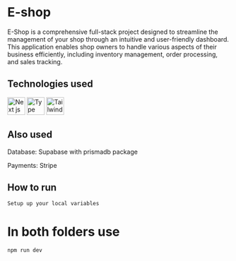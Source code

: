 # E-shop
E-Shop is a comprehensive full-stack project designed to streamline the management of your shop through an intuitive and user-friendly dashboard. This application enables shop owners to handle various aspects of their business efficiently, including inventory management, order processing, and sales tracking.
## Technologies used
<p align="left"><img src="https://github.com/marwin1991/profile-technology-icons/assets/136815194/5f8c622c-c217-4649-b0a9-7e0ee24bd704" alt="Next js" width="40" height="40"/>
  <img src="https://user-images.githubusercontent.com/25181517/183890598-19a0ac2d-e88a-4005-a8df-1ee36782fde1.png" alt="Type Script" width="40" height="40"/>
  <img src="https://user-images.githubusercontent.com/25181517/202896760-337261ed-ee92-4979-84c4-d4b829c7355d.png" alt="Tailwind" width="40" height="40"/> </p>
  
## Also used
Database: Supabase with prismadb package

Payments: Stripe

## How to run
```
Setup up your local variables

```
# In both folders use
```
npm run dev 

```
